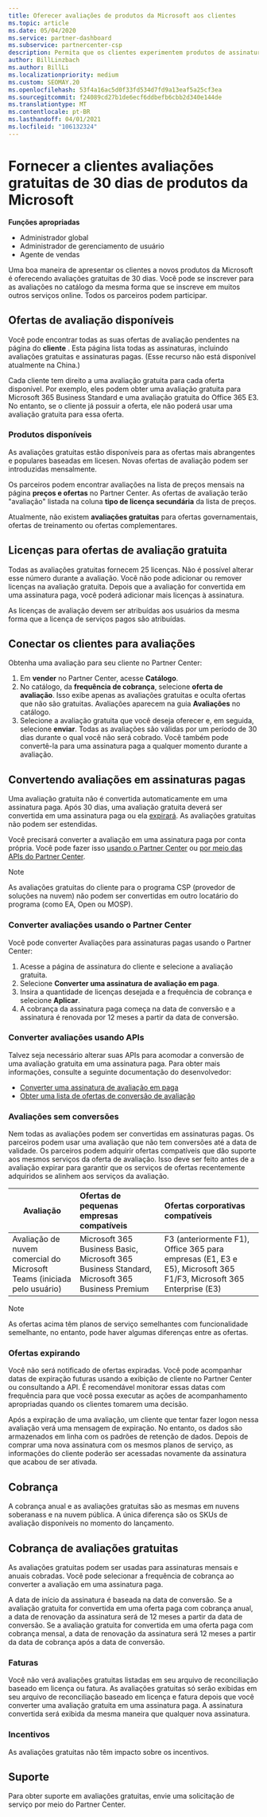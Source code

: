 ```yaml
---
title: Oferecer avaliações de produtos da Microsoft aos clientes
ms.topic: article
ms.date: 05/04/2020
ms.service: partner-dashboard
ms.subservice: partnercenter-csp
description: Permita que os clientes experimentem produtos de assinatura da Microsoft por 30 dias. Inscreva-se nessas avaliações gratuitas no catálogo, assim como muitas outras serviços online.
author: BillLinzbach
ms.author: BillLi
ms.localizationpriority: medium
ms.custom: SEOMAY.20
ms.openlocfilehash: 53f4a16ac5d0f33fd534d7fd9a13eaf5a25cf3ea
ms.sourcegitcommit: f24089cd27b1de6ecf6ddbefb6cbb2d340e144de
ms.translationtype: MT
ms.contentlocale: pt-BR
ms.lasthandoff: 04/01/2021
ms.locfileid: "106132324"
---
```

# <a name="give-customers-30-day-free-trials-of-microsoft-products"></a>Fornecer a clientes avaliações gratuitas de 30 dias de produtos da Microsoft

**Funções apropriadas**

- Administrador global
- Administrador de gerenciamento de usuário
- Agente de vendas

Uma boa maneira de apresentar os clientes a novos produtos da Microsoft é oferecendo avaliações gratuitas de 30 dias. Você pode se inscrever para as avaliações no catálogo da mesma forma que se inscreve em muitos outros serviços online. Todos os parceiros podem participar.

## <a name="available-trial-offers"></a>Ofertas de avaliação disponíveis

Você pode encontrar todas as suas ofertas de avaliação pendentes na página do **cliente** . Esta página lista todas as assinaturas, incluindo avaliações gratuitas e assinaturas pagas. (Esse recurso não está disponível atualmente na China.)

Cada cliente tem direito a uma avaliação gratuita para cada oferta disponível. Por exemplo, eles podem obter uma avaliação gratuita para Microsoft 365 Business Standard e uma avaliação gratuita do Office 365 E3. No entanto, se o cliente já possuir a oferta, ele não poderá usar uma avaliação gratuita para essa oferta.

### <a name="available-products"></a>Produtos disponíveis

As avaliações gratuitas estão disponíveis para as ofertas mais abrangentes e populares baseadas em licesen. Novas ofertas de avaliação podem ser introduzidas mensalmente.

Os parceiros podem encontrar avaliações na lista de preços mensais na página **preços e ofertas** no Partner Center. As ofertas de avaliação terão "avaliação" listada na coluna **tipo de licença secundária** da lista de preços.

Atualmente, não existem **avaliações gratuitas** para ofertas governamentais, ofertas de treinamento ou ofertas complementares.

## <a name="licenses-for-free-trial-offers"></a>Licenças para ofertas de avaliação gratuita

Todas as avaliações gratuitas fornecem 25 licenças. Não é possível alterar esse número durante a avaliação. Você não pode adicionar ou remover licenças na avaliação gratuita. Depois que a avaliação for convertida em uma assinatura paga, você poderá adicionar mais licenças à assinatura.

As licenças de avaliação devem ser atribuídas aos usuários da mesma forma que a licença de serviços pagos são atribuídas.

## <a name="sign-customers-up-for-trials"></a>Conectar os clientes para avaliações

Obtenha uma avaliação para seu cliente no Partner Center:

1. Em **vender** no Partner Center, acesse **Catálogo**. 
2. No catálogo, da **frequência de cobrança**, selecione **oferta de avaliação**. Isso exibe apenas as avaliações gratuitas e oculta ofertas que não são gratuitas. Avaliações aparecem na guia **Avaliações** no catálogo.
3. Selecione a avaliação gratuita que você deseja oferecer e, em seguida, selecione **enviar**. Todas as avaliações são válidas por um período de 30 dias durante o qual você não será cobrado. Você também pode convertê-la para uma assinatura paga a qualquer momento durante a avaliação.

## <a name="converting-trials-to-paid-subscriptions"></a>Convertendo avaliações em assinaturas pagas

Uma avaliação gratuita não é convertida automaticamente em uma assinatura paga. Após 30 dias, uma avaliação gratuita deverá ser convertida em uma assinatura paga ou ela [expirará](#expiring-offers). As avaliações gratuitas não podem ser estendidas.

Você precisará converter a avaliação em uma assinatura paga por conta própria. Você pode fazer isso [usando o Partner Center](#convert-trials-using-partner-center) ou [por meio das APIs do Partner Center](#convert-trials-using-apis).

> [!NOTE]
> As avaliações gratuitas do cliente para o programa CSP (provedor de soluções na nuvem) não podem ser convertidas em outro locatário do programa (como EA, Open ou MOSP).

### <a name="convert-trials-using-partner-center"></a>Converter avaliações usando o Partner Center

Você pode converter Avaliações para assinaturas pagas usando o Partner Center:

1. Acesse a página de assinatura do cliente e selecione a avaliação gratuita.
2. Selecione **Converter uma assinatura de avaliação em paga**.
3. Insira a quantidade de licenças desejada e a frequência de cobrança e selecione **Aplicar**.
4. A cobrança da assinatura paga começa na data de conversão e a assinatura é renovada por 12 meses a partir da data de conversão. 

### <a name="convert-trials-using-apis"></a>Converter avaliações usando APIs

Talvez seja necessário alterar suas APIs para acomodar a conversão de uma avaliação gratuita em uma assinatura paga. Para obter mais informações, consulte a seguinte documentação do desenvolvedor:

- [Converter uma assinatura de avaliação em paga](/partner-center/develop/convert-a-trial-subscription-to-paid)
- [Obter uma lista de ofertas de conversão de avaliação](/partner-center/develop/get-a-list-of-trial-conversion-offers)

### <a name="trials-without-conversions"></a>Avaliações sem conversões

Nem todas as avaliações podem ser convertidas em assinaturas pagas. Os parceiros podem usar uma avaliação que não tem conversões até a data de validade. Os parceiros podem adquirir ofertas compatíveis que dão suporte aos mesmos serviços da oferta de avaliação.  Isso deve ser feito antes de a avaliação expirar para garantir que os serviços de ofertas recentemente adquiridos se alinhem aos serviços da avaliação. 

|**Avaliação**   |**Ofertas de pequenas empresas compatíveis**   |**Ofertas corporativas compatíveis**   |
|----------------------------|:---------------------------------|:------------------------------------------|
|Avaliação de nuvem comercial do Microsoft Teams (iniciada pelo usuário)   |Microsoft 365 Business Basic, Microsoft 365 Business Standard, Microsoft 365 Business Premium   | F3 (anteriormente F1), Office 365 para empresas (E1, E3 e E5), Microsoft 365 F1/F3, Microsoft 365 Enterprise (E3)   |

>[!NOTE]
>As ofertas acima têm planos de serviço semelhantes com funcionalidade semelhante, no entanto, pode haver algumas diferenças entre as ofertas.

### <a name="expiring-offers"></a>Ofertas expirando

Você não será notificado de ofertas expiradas. Você pode acompanhar datas de expiração futuras usando a exibição de cliente no Partner Center ou consultando a API. É recomendável monitorar essas datas com frequência para que você possa executar as ações de acompanhamento apropriadas quando os clientes tomarem uma decisão.

Após a expiração de uma avaliação, um cliente que tentar fazer logon nessa avaliação verá uma mensagem de expiração. No entanto, os dados são armazenados em linha com os padrões de retenção de dados. Depois de comprar uma nova assinatura com os mesmos planos de serviço, as informações do cliente poderão ser acessadas novamente da assinatura que acabou de ser ativada.

## <a name="billing"></a>Cobrança

A cobrança anual e as avaliações gratuitas são as mesmas em nuvens soberanass e na nuvem pública. A única diferença são os SKUs de avaliação disponíveis no momento do lançamento.

## <a name="billing-for-free-trials"></a>Cobrança de avaliações gratuitas

As avaliações gratuitas podem ser usadas para assinaturas mensais e anuais cobradas. Você pode selecionar a frequência de cobrança ao converter a avaliação em uma assinatura paga.

A data de início da assinatura é baseada na data de conversão. Se a avaliação gratuita for convertida em uma oferta paga com cobrança anual, a data de renovação da assinatura será de 12 meses a partir da data de conversão. Se a avaliação gratuita for convertida em uma oferta paga com cobrança mensal, a data de renovação da assinatura será 12 meses a partir da data de cobrança após a data de conversão.

### <a name="invoices"></a>Faturas

Você não verá avaliações gratuitas listadas em seu arquivo de reconciliação baseado em licença ou fatura. As avaliações gratuitas só serão exibidas em seu arquivo de reconciliação baseado em licença e fatura depois que você converter uma avaliação gratuita em uma assinatura paga. A assinatura convertida será exibida da mesma maneira que qualquer nova assinatura.

### <a name="incentives"></a>Incentivos

As avaliações gratuitas não têm impacto sobre os incentivos.

## <a name="support"></a>Suporte

Para obter suporte em avaliações gratuitas, envie uma solicitação de serviço por meio do Partner Center.